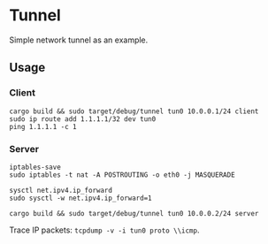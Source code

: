 # Tunnel

Simple network tunnel as an example.

## Usage

### Client

```shell
cargo build && sudo target/debug/tunnel tun0 10.0.0.1/24 client
sudo ip route add 1.1.1.1/32 dev tun0
ping 1.1.1.1 -c 1
```

### Server

```shell
iptables-save
sudo iptables -t nat -A POSTROUTING -o eth0 -j MASQUERADE

sysctl net.ipv4.ip_forward
sudo sysctl -w net.ipv4.ip_forward=1

cargo build && sudo target/debug/tunnel tun0 10.0.0.2/24 server
```

Trace IP packets: `tcpdump -v -i tun0 proto \\icmp`.
